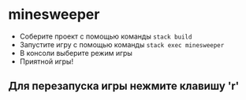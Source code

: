 # minesweeper

- Соберите проект с помощью команды `stack build`
- Запустите игру с помощью команды `stack exec minesweeper`
- В консоли выберите режим игры
- Приятной игры!

## Для перезапуска игры нежмите клавишу 'r'
